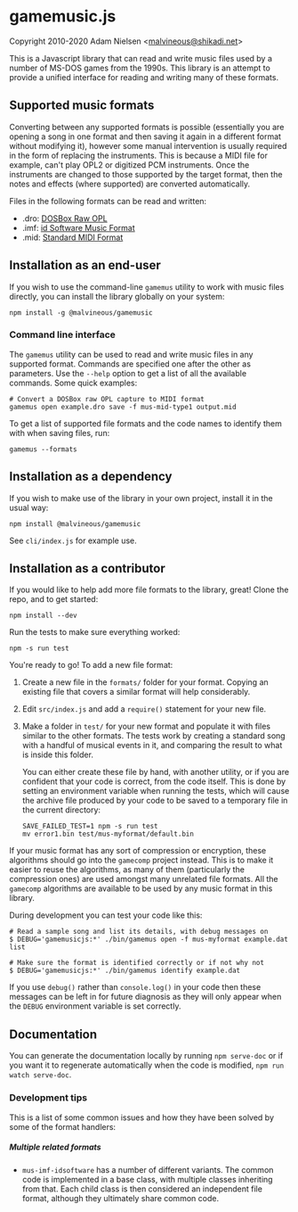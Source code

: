 # gamemusic.js
Copyright 2010-2020 Adam Nielsen <<malvineous@shikadi.net>>  

This is a Javascript library that can read and write music files used by a
number of MS-DOS games from the 1990s.  This library is an attempt to provide
a unified interface for reading and writing many of these formats.

## Supported music formats

Converting between any supported formats is possible (essentially you are
opening a song in one format and then saving it again in a different format
without modifying it), however some manual intervention is usually required in
the form of replacing the instruments.  This is because a MIDI file for example,
can't play OPL2 or digitized PCM instruments.  Once the instruments are changed
to those supported by the target format, then the notes and effects (where
supported) are converted automatically.

Files in the following formats can be read and written:

* .dro: [DOSBox Raw OPL](http://www.shikadi.net/moddingwiki/DRO_Format)
* .imf: [id Software Music Format](http://www.shikadi.net/moddingwiki/IMF_Format)
* .mid: [Standard MIDI Format](http://www.shikadi.net/moddingwiki/MID_Format)

## Installation as an end-user

If you wish to use the command-line `gamemus` utility to work with music files
directly, you can install the library globally on your system:

    npm install -g @malvineous/gamemusic

### Command line interface

The `gamemus` utility can be used to read and write music files in any
supported format.  Commands are specified one after the other as parameters.
Use the `--help` option to get a list of all the available commands.  Some
quick examples:

    # Convert a DOSBox raw OPL capture to MIDI format
    gamemus open example.dro save -f mus-mid-type1 output.mid

To get a list of supported file formats and the code names to identify them
with when saving files, run:

    gamemus --formats

## Installation as a dependency

If you wish to make use of the library in your own project, install it
in the usual way:

    npm install @malvineous/gamemusic

See `cli/index.js` for example use.

## Installation as a contributor

If you would like to help add more file formats to the library, great!  Clone
the repo, and to get started:

    npm install --dev

Run the tests to make sure everything worked:

    npm -s run test

You're ready to go!  To add a new file format:

 1. Create a new file in the `formats/` folder for your format.
    Copying an existing file that covers a similar format will help
    considerably.
    
 2. Edit `src/index.js` and add a `require()` statement for your new file.
    
 3. Make a folder in `test/` for your new format and populate it with
    files similar to the other formats.  The tests work by creating
    a standard song with a handful of musical events in it, and comparing the
    result to what is inside this folder.
    
    You can either create these file by hand, with another utility, or if
    you are confident that your code is correct, from the code itself.  This is
    done by setting an environment variable when running the tests, which will
    cause the archive file produced by your code to be saved to a temporary
    file in the current directory:
    
        SAVE_FAILED_TEST=1 npm -s run test
        mv error1.bin test/mus-myformat/default.bin

If your music format has any sort of compression or encryption, these
algorithms should go into the `gamecomp` project instead.  This is to make it
easier to reuse the algorithms, as many of them (particularly the compression
ones) are used amongst many unrelated file formats.  All the `gamecomp`
algorithms are available to be used by any music format in this library.

During development you can test your code like this:

    # Read a sample song and list its details, with debug messages on
    $ DEBUG='gamemusicjs:*' ./bin/gamemus open -f mus-myformat example.dat list

    # Make sure the format is identified correctly or if not why not
    $ DEBUG='gamemusicjs:*' ./bin/gamemus identify example.dat

If you use `debug()` rather than `console.log()` in your code then these
messages can be left in for future diagnosis as they will only appear when the
`DEBUG` environment variable is set correctly.

## Documentation

You can generate the documentation locally by running `npm serve-doc` or if you
want it to regenerate automatically when the code is modified,
`npm run watch serve-doc`.

### Development tips

This is a list of some common issues and how they have been solved by some of
the format handlers:

##### Multiple related formats

* `mus-imf-idsoftware` has a number of different variants.  The common code is
  implemented in a base class, with multiple classes inheriting from that.
  Each child class is then considered an independent file format, although they
  ultimately share common code.
